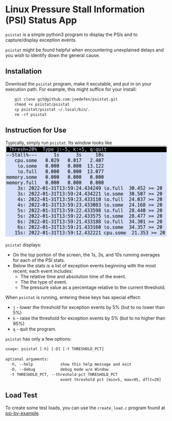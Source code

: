 # Linux Pressure Stall Information (PSI) Status App
`psistat` is a simple python3 program to display the PSIs and to capture/display exception events.

`psistat` might be found helpful when encountering unexplained delays and you wish to identify down the general cause.

## Installation
Download the `psistat` program, make it excutable, and put in on your execution path.
For example, this might suffice for your install:
```
    git clone git@github.com:joedefen/psistat.git
    chmod +x psistat/psistat
    cp psistat/psistat ~/.local/bin/.
    rm -rf psistat
```

## Instruction for Use
Typically, simply run `psistat`.  Its window looks like
![psistat-screenshot](images/psistat-screenshot.png)

`psistat` displays:
* On the top portion of the screen,  the 1s, 3s, and 10s running averages
  for each of the PSI stats.
* Below the stats is a list of exception events beginning with the most recent;
  each event includes:
  * The relative time and absolution time of the event.
  * The the type of event.
  * The pressure value as a percentage relative to the current threshold.


When `psistat` is running, entering these keys has special effect:
* `j` - lower the threshold for exception events by 5% (but to no lower than 5%)
* `k` - raise the threshold for exception events by 5% (but to no higher than 95%)
* `q` - quit the program.


`psistat` has only a few options:
```
usage: psistat [-h] [-D] [-t THRESHOLD_PCT]

optional arguments:
  -h, --help            show this help message and exit
  -D, --debug           debug mode w/o Window
  -t THRESHOLD_PCT, --threshold-pct THRESHOLD_PCT
                        event threshold pct [min=5, max=95, dflt=20]
```

## Load Test
To create some test loads, you can use the `create_load.c` program found at
[psi-by-example](https://github.com/shuveb/psi-by-example).

